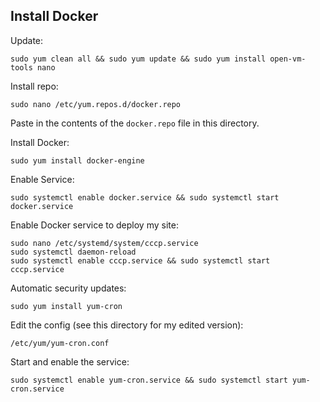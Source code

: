 ## Install Docker

Update:
```
sudo yum clean all && sudo yum update && sudo yum install open-vm-tools nano
```

Install repo:
```
sudo nano /etc/yum.repos.d/docker.repo
```

Paste in the contents of the `docker.repo` file in this directory.

Install Docker:
```
sudo yum install docker-engine
```

Enable Service:
```
sudo systemctl enable docker.service && sudo systemctl start docker.service
```

Enable Docker service to deploy my site:
```
sudo nano /etc/systemd/system/cccp.service
sudo systemctl daemon-reload
sudo systemctl enable cccp.service && sudo systemctl start cccp.service
```

Automatic security updates:
```
sudo yum install yum-cron
```

Edit the config (see this directory for my edited version):
```
/etc/yum/yum-cron.conf
```

Start and enable the service:
```
sudo systemctl enable yum-cron.service && sudo systemctl start yum-cron.service
```
